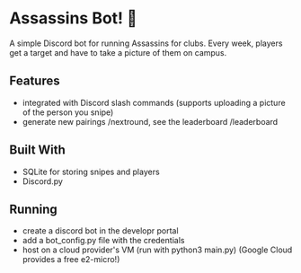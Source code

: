 # Assassins Bot! 🔫

A simple Discord bot for running Assassins for clubs. Every week, players get a target and have to take a picture of them on campus.

## Features
* integrated with Discord slash commands (supports uploading a picture of the person you snipe)
* generate new pairings /nextround, see the leaderboard /leaderboard

## Built With
* SQLite for storing snipes and players
* Discord.py

## Running
* create a discord bot in the developr portal
* add a bot_config.py file with the credentials
* host on a cloud provider's VM (run with python3 main.py) (Google Cloud provides a free e2-micro!)
